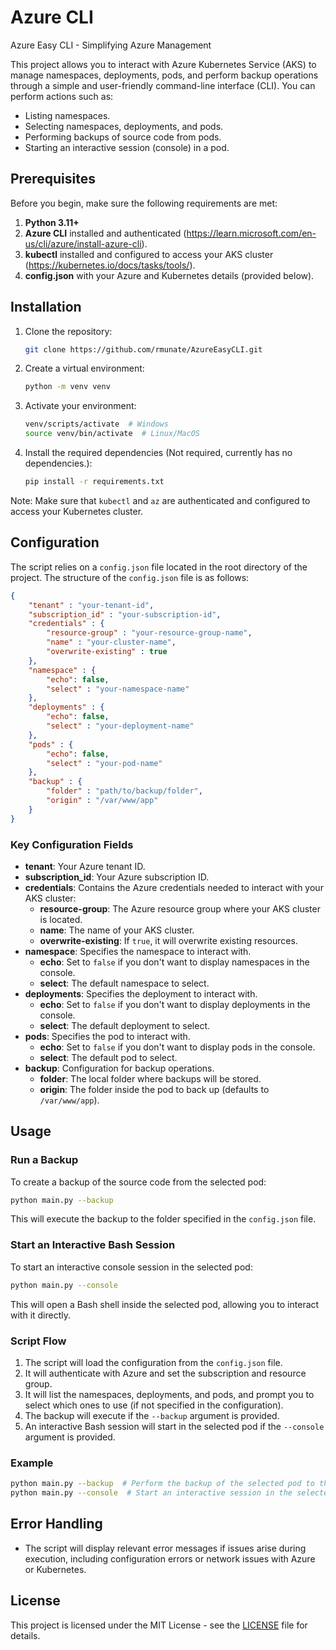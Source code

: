# Azure CLI

Azure Easy CLI - Simplifying Azure Management

This project allows you to interact with Azure Kubernetes Service (AKS) to manage namespaces, deployments, pods, and perform backup operations through a simple and user-friendly command-line interface (CLI). You can perform actions such as:

- Listing namespaces.
- Selecting namespaces, deployments, and pods.
- Performing backups of source code from pods.
- Starting an interactive session (console) in a pod.

## Prerequisites

Before you begin, make sure the following requirements are met:

1. **Python 3.11+**
2. **Azure CLI** installed and authenticated (https://learn.microsoft.com/en-us/cli/azure/install-azure-cli).
3. **kubectl** installed and configured to access your AKS cluster (https://kubernetes.io/docs/tasks/tools/).
4. **config.json** with your Azure and Kubernetes details (provided below).

## Installation

1. Clone the repository:
   ```bash
   git clone https://github.com/rmunate/AzureEasyCLI.git
   ```

2. Create a virtual environment:
   ```bash
   python -m venv venv
   ```

3. Activate your environment:
   ```bash
   venv/scripts/activate  # Windows
   source venv/bin/activate  # Linux/MacOS
   ```

4. Install the required dependencies (Not required, currently has no dependencies.):
   ```bash
   pip install -r requirements.txt
   ```

Note: Make sure that `kubectl` and `az` are authenticated and configured to access your Kubernetes cluster.

## Configuration

The script relies on a `config.json` file located in the root directory of the project. The structure of the `config.json` file is as follows:

```json
{
    "tenant" : "your-tenant-id",
    "subscription_id" : "your-subscription-id",
    "credentials" : {
        "resource-group" : "your-resource-group-name",
        "name" : "your-cluster-name",
        "overwrite-existing" : true
    },
    "namespace" : {
        "echo": false,
        "select" : "your-namespace-name"
    },
    "deployments" : {
        "echo": false,
        "select" : "your-deployment-name"
    },
    "pods" : {
        "echo": false,
        "select" : "your-pod-name"
    },
    "backup" : {
        "folder" : "path/to/backup/folder",
        "origin" : "/var/www/app"
    }
}
```

### Key Configuration Fields

- **tenant**: Your Azure tenant ID.
- **subscription_id**: Your Azure subscription ID.
- **credentials**: Contains the Azure credentials needed to interact with your AKS cluster:
  - **resource-group**: The Azure resource group where your AKS cluster is located.
  - **name**: The name of your AKS cluster.
  - **overwrite-existing**: If `true`, it will overwrite existing resources.
- **namespace**: Specifies the namespace to interact with.
  - **echo**: Set to `false` if you don't want to display namespaces in the console.
  - **select**: The default namespace to select.
- **deployments**: Specifies the deployment to interact with.
  - **echo**: Set to `false` if you don't want to display deployments in the console.
  - **select**: The default deployment to select.
- **pods**: Specifies the pod to interact with.
  - **echo**: Set to `false` if you don't want to display pods in the console.
  - **select**: The default pod to select.
- **backup**: Configuration for backup operations.
  - **folder**: The local folder where backups will be stored.
  - **origin**: The folder inside the pod to back up (defaults to `/var/www/app`).

## Usage

### Run a Backup

To create a backup of the source code from the selected pod:

```bash
python main.py --backup
```

This will execute the backup to the folder specified in the `config.json` file.

### Start an Interactive Bash Session

To start an interactive console session in the selected pod:

```bash
python main.py --console
```

This will open a Bash shell inside the selected pod, allowing you to interact with it directly.

### Script Flow

1. The script will load the configuration from the `config.json` file.
2. It will authenticate with Azure and set the subscription and resource group.
3. It will list the namespaces, deployments, and pods, and prompt you to select which ones to use (if not specified in the configuration).
4. The backup will execute if the `--backup` argument is provided.
5. An interactive Bash session will start in the selected pod if the `--console` argument is provided.

### Example

```bash
python main.py --backup  # Perform the backup of the selected pod to the configured local folder
python main.py --console  # Start an interactive session in the selected pod
```

## Error Handling

- The script will display relevant error messages if issues arise during execution, including configuration errors or network issues with Azure or Kubernetes.

## License

This project is licensed under the MIT License - see the [LICENSE](LICENSE) file for details.